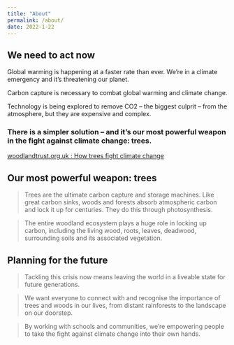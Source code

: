 ```yaml
---
title: "About"
permalink: /about/
date: 2022-1-22
---
```

## We need to act now
Global warming is happening at a faster rate than ever. 
We’re in a climate emergency and it’s threatening our planet.

Carbon capture is necessary to combat global warming and climate change.

Technology is being explored to remove CO2 – the biggest culprit – from the atmosphere, but they are expensive and complex.

### There is a simpler solution – and it’s our most powerful weapon in the fight against climate change: trees.

[woodlandtrust.org.uk : How trees fight climate change](https://www.woodlandtrust.org.uk/trees-woods-and-wildlife/british-trees/how-trees-fight-climate-change/)

## Our most powerful weapon: trees
>Trees are the ultimate carbon capture and storage machines. Like great carbon sinks, woods and forests absorb atmospheric carbon and lock it up for centuries. They do this through photosynthesis.

>The entire woodland ecosystem plays a huge role in locking up carbon, including the living wood, roots, leaves, deadwood, surrounding soils and its associated vegetation.

## Planning for the future

>Tackling this crisis now means leaving the world in a liveable state for future generations.

>We want everyone to connect with and recognise the importance of trees and woods in our lives, from distant rainforests to the landscape on our doorstep. 

>By working with schools and communities, we’re empowering people to take the fight against climate change into their own hands.